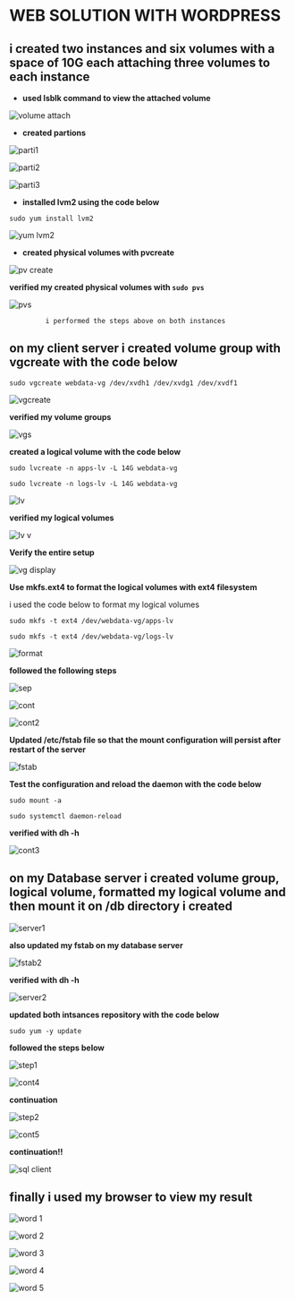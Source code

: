 # **WEB SOLUTION WITH WORDPRESS**

## **i created two instances and  six volumes with a space of 10G each attaching three volumes to each instance**
 
* **used lsblk command to view the attached volume**

![volume attach](./images/volume%20attach.PNG)

* **created partions**

![parti1](./images/parti1.PNG)

![parti2](./images/parti2.PNG)

![parti3](./images/parti3.PNG)

* **installed lvm2 using the code below**

`sudo yum install lvm2`

![yum lvm2](./images/yum%20lvm2.PNG)

* **created physical volumes with pvcreate**

![pv create](./images/pv%20create.PNG)

**verified my created physical volumes with `sudo pvs`**

![pvs](./images/pvs.PNG)


             i performed the steps above on both instances



## **on my client server i created volume group with vgcreate with the code below**

`sudo vgcreate webdata-vg /dev/xvdh1 /dev/xvdg1 /dev/xvdf1`


![vgcreate](./images/vgcreate.PNG)


**verified my volume groups**

![vgs](./images/vgs.PNG)


**created a logical volume with the code below**

`sudo lvcreate -n apps-lv -L 14G webdata-vg`

`sudo lvcreate -n logs-lv -L 14G webdata-vg`

![lv](./images/lv.PNG)
 
**verified my logical volumes**

![lv v](./images/lv%20v.PNG)

**Verify the entire setup**

![vg display](./images/vg%20display.PNG)

**Use mkfs.ext4 to format the logical volumes with ext4 filesystem**

i used the code below to format my logical volumes

`sudo mkfs -t ext4 /dev/webdata-vg/apps-lv`

`sudo mkfs -t ext4 /dev/webdata-vg/logs-lv`

![format](./images/format.PNG)

**followed the following steps**

![sep](./images/sep.PNG)

![cont](./images/cont.PNG)

![cont2](./images/cont2.PNG)

**Updated /etc/fstab file so that the mount configuration will persist after restart of the server**

![fstab](./images/fstab.PNG)

**Test the configuration and reload the daemon with the code below**

`sudo mount -a`

`sudo systemctl daemon-reload`

**verified with dh -h**

![cont3](./images/cont%203.PNG)


## **on my Database server i created volume group, logical volume, formatted my logical volume and then mount it on /db directory i created**

![server1](./images/server%201.PNG)

**also updated my fstab on my database server**

![fstab2](./images/fstab2.PNG)

**verified with dh -h**

![server2](./images/server2.PNG)


**updated both intsances repository with the code below**

`sudo yum -y update`


**followed the steps below**

![step1](./images/step1.PNG)


![cont4](./images/cont%204.PNG)

**continuation**

![step2](./images/step2.PNG)

![cont5](./images/cont5.PNG)

**continuation!!**

![sql client](./images/sql%20client.PNG)

## **finally i used my browser to view my result**

![word 1](./images/word%201.PNG)

![word 2](./images/word%202.PNG)

![word 3](./images/word%203.PNG)

![word 4](./images/word%204.PNG)

![word 5](./images/word%205.PNG)
